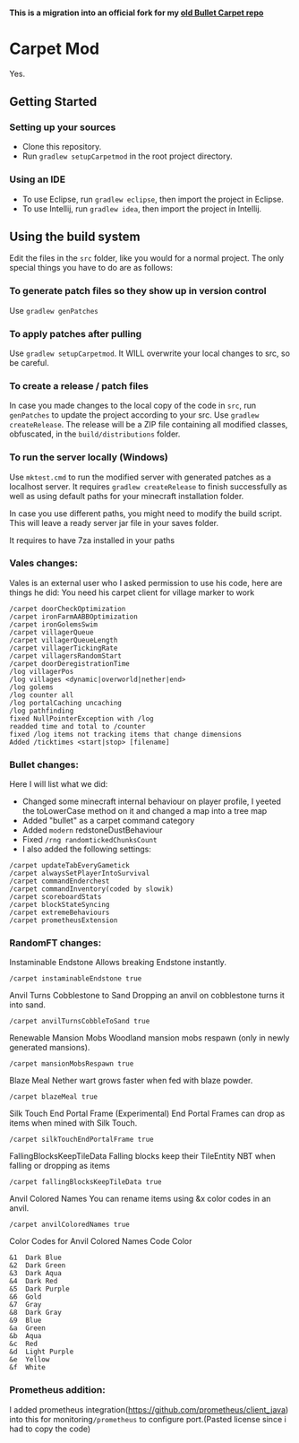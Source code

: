 #### This is a migration into an official fork for my [old Bullet Carpet repo](https://github.com/Dioswilson/Bullet-carpet_old)

# Carpet Mod
Yes.

## Getting Started
### Setting up your sources
- Clone this repository.
- Run `gradlew setupCarpetmod` in the root project directory.

### Using an IDE
- To use Eclipse, run `gradlew eclipse`, then import the project in Eclipse.
- To use Intellij, run `gradlew idea`, then import the project in Intellij.

## Using the build system
Edit the files in the `src` folder, like you would for a normal project. The only special things you have to do are as follows:
### To generate patch files so they show up in version control
Use `gradlew genPatches`
### To apply patches after pulling
Use `gradlew setupCarpetmod`. It WILL overwrite your local changes to src, so be careful.
### To create a release / patch files
In case you made changes to the local copy of the code in `src`, run `genPatches` to update the project according to your src.
Use `gradlew createRelease`. The release will be a ZIP file containing all modified classes, obfuscated, in the `build/distributions` folder.
### To run the server locally (Windows)
Use `mktest.cmd` to run the modified server with generated patches as a localhost server. It requires `gradlew createRelease` to finish successfully as well as using default paths for your minecraft installation folder.

In case you use different paths, you might need to modify the build script.
This will leave a ready server jar file in your saves folder.

It requires to have 7za installed in your paths

### Vales changes:
Vales is an external user who I asked permission to use his code, here are things he did:
You need his carpet client for village marker to work
```/carpet doorSearchOptimization
/carpet doorCheckOptimization
/carpet ironFarmAABBOptimization
/carpet ironGolemsSwim 
/carpet villagerQueue
/carpet villagerQueueLength 
/carpet villagerTickingRate  
/carpet villagersRandomStart
/carpet doorDeregistrationTime 
/log villagerPos
/log villages <dynamic|overworld|nether|end>
/log golems 
/log counter all 
/log portalCaching uncaching 
/log pathfinding
fixed NullPointerException with /log
readded time and total to /counter
fixed /log items not tracking items that change dimensions
Added /ticktimes <start|stop> [filename]
```
### Bullet changes:
Here I will list what we did:

- Changed some minecraft internal behaviour on player profile, I yeeted the toLowerCase method on it and changed a map into a tree map
- Added "bullet" as a carpet command category
- Added `modern` redstoneDustBehaviour
- Fixed `/rng randomtickedChunksCount`
- I also added the following settings:
```
/carpet updateTabEveryGametick
/carpet alwaysSetPlayerIntoSurvival
/carpet commandEnderchest
/carpet commandInventory(coded by slowik)
/carpet scoreboardStats
/carpet blockStateSyncing
/carpet extremeBehaviours
/carpet prometheusExtension
```

### RandomFT changes:

Instaminable Endstone
Allows breaking Endstone instantly.

```/carpet instaminableEndstone true```


Anvil Turns Cobblestone to Sand
Dropping an anvil on cobblestone turns it into sand.

```/carpet anvilTurnsCobbleToSand true```


Renewable Mansion Mobs
Woodland mansion mobs respawn (only in newly generated mansions).

```/carpet mansionMobsRespawn true```


Blaze Meal
Nether wart grows faster when fed with blaze powder.

```/carpet blazeMeal true```


Silk Touch End Portal Frame (Experimental)
End Portal Frames can drop as items when mined with Silk Touch.

```/carpet silkTouchEndPortalFrame true```

FallingBlocksKeepTileData
Falling blocks keep their TileEntity NBT when falling or dropping as items

```/carpet fallingBlocksKeepTileData true```

Anvil Colored Names
You can rename items using &x color codes in an anvil.

```/carpet anvilColoredNames true```

Color Codes for Anvil Colored Names
Code	Color
```&0	Black
&1	Dark Blue
&2	Dark Green
&3	Dark Aqua
&4	Dark Red
&5	Dark Purple
&6	Gold
&7	Gray
&8	Dark Gray
&9	Blue
&a	Green
&b	Aqua
&c	Red
&d	Light Purple
&e	Yellow
&f	White
```
### Prometheus addition:
I added prometheus integration(https://github.com/prometheus/client_java) into this for monitoring`/prometheus` to configure port.(Pasted license since i had to copy the code)


